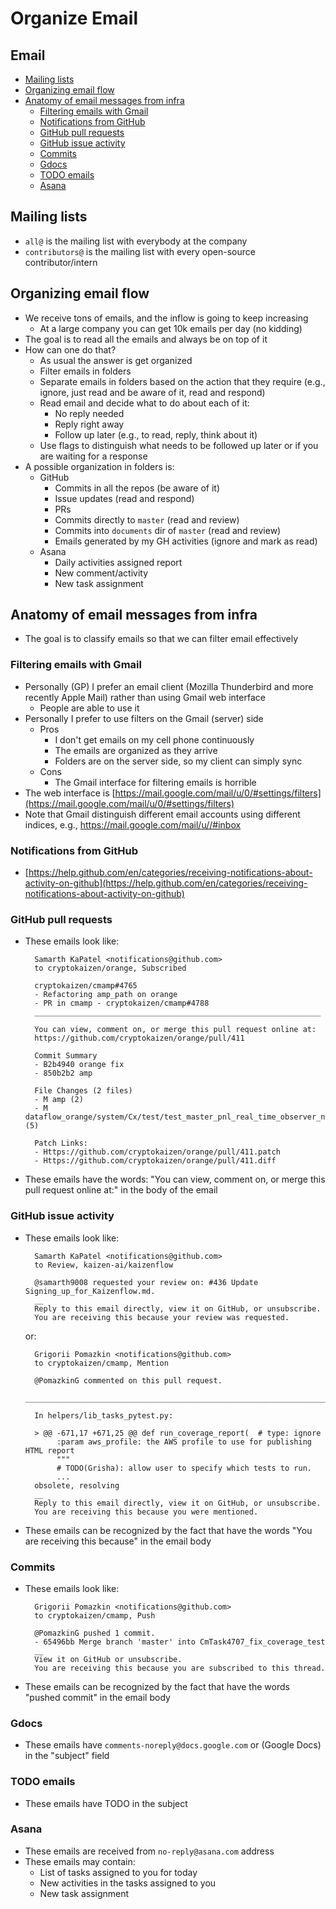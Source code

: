 # Organize Email

## Email

<!-- toc -->

- [Mailing lists](#mailing-lists)
- [Organizing email flow](#organizing-email-flow)
- [Anatomy of email messages from infra](#anatomy-of-email-messages-from-infra)
  * [Filtering emails with Gmail](#filtering-emails-with-gmail)
  * [Notifications from GitHub](#notifications-from-github)
  * [GitHub pull requests](#github-pull-requests)
  * [GitHub issue activity](#github-issue-activity)
  * [Commits](#commits)
  * [Gdocs](#gdocs)
  * [TODO emails](#todo-emails)
  * [Asana](#asana)

<!-- tocstop -->

## Mailing lists

- `all@` is the mailing list with everybody at the company
- `contributors@` is the mailing list with every open-source contributor/intern

## Organizing email flow

- We receive tons of emails, and the inflow is going to keep increasing
  - At a large company you can get 10k emails per day (no kidding)
- The goal is to read all the emails and always be on top of it
- How can one do that?
  - As usual the answer is get organized
  - Filter emails in folders
  - Separate emails in folders based on the action that they require (e.g.,
    ignore, just read and be aware of it, read and respond)
  - Read email and decide what to do about each of it:
    - No reply needed
    - Reply right away
    - Follow up later (e.g., to read, reply, think about it)
  - Use flags to distinguish what needs to be followed up later or if you are
    waiting for a response
- A possible organization in folders is:
  - GitHub
    - Commits in all the repos (be aware of it)
    - Issue updates (read and respond)
    - PRs
    - Commits directly to `master` (read and review)
    - Commits into `documents` dir of `master` (read and review)
    - Emails generated by my GH activities (ignore and mark as read)
  - Asana
    - Daily activities assigned report
    - New comment/activity
    - New task assignment

## Anatomy of email messages from infra

- The goal is to classify emails so that we can filter email effectively

### Filtering emails with Gmail

- Personally (GP) I prefer an email client (Mozilla Thunderbird and more
  recently Apple Mail) rather than using Gmail web interface
  - People are able to use it
- Personally I prefer to use filters on the Gmail (server) side
  - Pros
    - I don't get emails on my cell phone continuously
    - The emails are organized as they arrive
    - Folders are on the server side, so my client can simply sync
  - Cons
    - The Gmail interface for filtering emails is horrible
- The web interface is
  [https://mail.google.com/mail/u/0/#settings/filters](https://mail.google.com/mail/u/0/#settings/filters)
- Note that Gmail distinguish different email accounts using different indices,
  e.g.,
  [https://mail.google.com/mail/u/<INDEX>/#inbox](https://mail.google.com/mail/u/<INDEX>/#inbox)

### Notifications from GitHub

- [https://help.github.com/en/categories/receiving-notifications-about-activity-on-github](https://help.github.com/en/categories/receiving-notifications-about-activity-on-github)

### GitHub pull requests

- These emails look like:

        Samarth KaPatel <notifications@github.com>
        to cryptokaizen/orange, Subscribed

        cryptokaizen/cmamp#4765
        - Refactoring amp_path on orange
        - PR in cmamp - cryptokaizen/cmamp#4788
        ________________________________________________________________

        You can view, comment on, or merge this pull request online at:
        https://github.com/cryptokaizen/orange/pull/411

        Commit Summary
        - B2b4940 orange fix
        - 850b2b2 amp

        File Changes (2 files)
        - M amp (2)
        - M dataflow_orange/system/Cx/test/test_master_pnl_real_time_observer_notebook.py (5)

        Patch Links:
        - Https://github.com/cryptokaizen/orange/pull/411.patch
        - Https://github.com/cryptokaizen/orange/pull/411.diff

- These emails have the words: "You can view, comment on, or merge this pull
  request online at:" in the body of the email

### GitHub issue activity

- These emails look like:

        Samarth KaPatel <notifications@github.com>
        to Review, kaizen-ai/kaizenflow

        @samarth9008 requested your review on: #436 Update Signing_up_for_Kaizenflow.md.
        __
        Reply to this email directly, view it on GitHub, or unsubscribe.
        You are receiving this because your review was requested.

  or:

        Grigorii Pomazkin <notifications@github.com>
        to cryptokaizen/cmamp, Mention

        @PomazkinG commented on this pull request.
        ________________________________________________________________________

        In helpers/lib_tasks_pytest.py:

        > @@ -671,17 +671,25 @@ def run_coverage_report(  # type: ignore
             :param aws_profile: the AWS profile to use for publishing HTML report
             """
             # TODO(Grisha): allow user to specify which tests to run.
             ...
        obsolete, resolving
        __
        Reply to this email directly, view it on GitHub, or unsubscribe.
        You are receiving this because you were mentioned.

- These emails can be recognized by the fact that have the words "You are
  receiving this because" in the email body

### Commits

- These emails look like:

        Grigorii Pomazkin <notifications@github.com>
        to cryptokaizen/cmamp, Push

        @PomazkinG pushed 1 commit.
        - 65496bb Merge branch 'master' into CmTask4707_fix_coverage_test
        __
        View it on GitHub or unsubscribe.
        You are receiving this because you are subscribed to this thread.

- These emails can be recognized by the fact that have the words "pushed commit"
  in the email body

### Gdocs

- These emails have `comments-noreply@docs.google.com` or (Google Docs) in the
  "subject" field

### TODO emails

- These emails have TODO in the subject

### Asana

- These emails are received from `no-reply@asana.com` address
- These emails may contain:
  - List of tasks assigned to you for today
  - New activities in the tasks assigned to you
  - New task assignment
